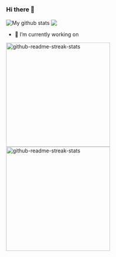 ### Hi there 👋

<img align="center" src="https://github-readme-stats.vercel.app/api?username=amtbzh&show_icons=true&include_all_commits=true&theme=cobalt&hide_border=true" alt="My github stats" /> 

<img align="center" src="https://github-readme-stats.vercel.app/api/top-langs/?username=amtbzh&layout=compact&theme=cobalt&hide_border=true" />

- 🔭 I’m currently working on 

<img width="282" src="https://denvercoder1-github-readme-stats.vercel.app/api/pin/?username=amtbzh&repo=amt_speedometer&theme=react&bg_color=273849&title_color=F85D7F&icon_color=F8D866&hide_border=true&show_icons=false" alt="github-readme-streak-stats">
<img width="282" src="https://denvercoder1-github-readme-stats.vercel.app/api/pin/?username=amtbzh&repo=amt_hud&theme=react&bg_color=273849&title_color=F85D7F&icon_color=F8D866&hide_border=true&show_icons=false" alt="github-readme-streak-stats">
